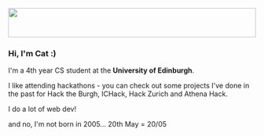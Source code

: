<img src="https://images.squarespace-cdn.com/content/v1/5ad2754d75f9eeb22cb26028/1566715705847-O82KZ2V95UQCVKXQWZ0A/light+pink+banner-03.jpg?format=2500w" height="60px" width="100%"/>

### Hi, I'm Cat :)

I'm a 4th year CS student at the **University of Edinburgh**.

I like attending hackathons - you can check out some projects I've done in the past for Hack the Burgh, ICHack, Hack Zurich and Athena Hack.

I do a lot of web dev!

and no, I'm not born in 2005... 20th May = 20/05

